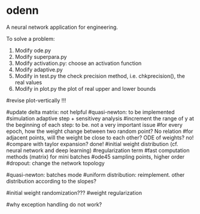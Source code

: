 # odenn
A neural network application for engineering.


To solve a problem:
1. Modify ode.py
2. Modify superpara.py
3. Modify activation.py: choose an activation function
4. Modify adaptive.py
5. Modify in test.py the check precision method, i.e. chkprecision(), the real values
6. Modify in plot.py the plot of real upper and lower bounds


#revise plot-vertically !!!

#update delta matrix: not helpful
#quasi-newton: to be implemented
#simulation adaptive step + sensitivey analysis
#increment the range of y at the beginning of each step: to be. not a very important issue
#for every epoch, how the weight change between two random point? No relation
#for adjacent points, will the weight be close to each other? ODE of weights? no!
#compare with taylor expansion? done!
#initial weight distribution (cf. neural network and deep learning)
#regularization term
#fast computation methods (matrix) for mini batches
#ode45 sampling points, higher order
#dropout: change the network topology

#quasi-newton: batches mode
#uniform distribution: reimplement. other distribution according to the slopes?

#initial weight randomization???
#weight regularization

#why exception handling do not work?